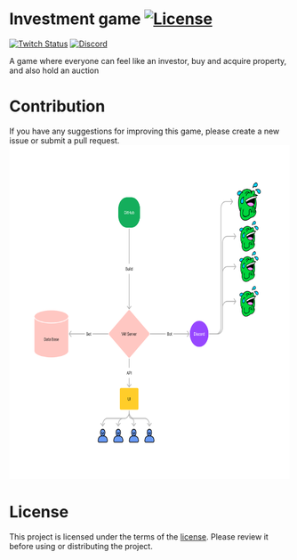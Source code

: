 # Investment game [![License](https://img.shields.io/github/license/DevDrift/investment-game)](LICENSE)

[![Twitch Status](https://img.shields.io/twitch/status/deema_k?style=social)](https://www.twitch.tv/deema_k)
[![Discord](https://img.shields.io/discord/1031280573240578098?style=social&logo=%235865F2&link=https%3A%2F%2Fdiscord.gg%2FwrTaqyEzN6)](https://discord.gg/wrTaqyEzN6)

A game where everyone can feel like an investor, buy and acquire property, and also hold an auction

# Contribution
If you have any suggestions for improving this game, please create a new issue or submit a pull request.
[<img alt="Project view" height="600" src="Investment-game.png" title="Block diagram of the final work of the project" width="800"/>](https://www.twitch.tv/deema_k)

# License
This project is licensed under the terms of the [license](LICENSE). Please review it before using or distributing the project.
